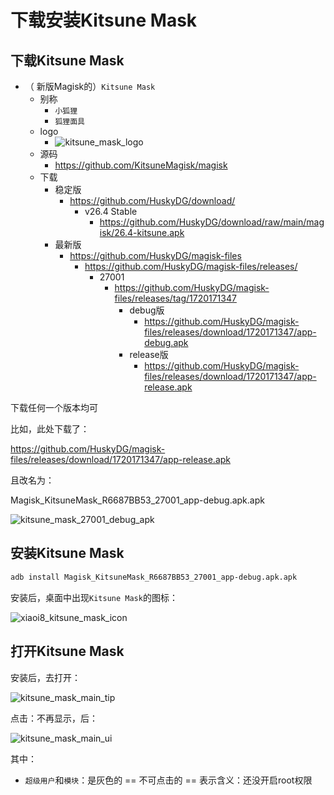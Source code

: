 # 下载安装Kitsune Mask

## 下载Kitsune Mask

* （ 新版Magisk的）`Kitsune Mask`
  * 别称
    * `小狐狸`
    * `狐狸面具`
  * logo
    * ![kitsune_mask_logo](../../assets/img/kitsune_mask_logo.jpg)
  * 源码
    * https://github.com/KitsuneMagisk/magisk
  * 下载
    * 稳定版
      * https://github.com/HuskyDG/download/
        * v26.4 Stable
          * https://github.com/HuskyDG/download/raw/main/magisk/26.4-kitsune.apk
    * 最新版
      * https://github.com/HuskyDG/magisk-files
        * https://github.com/HuskyDG/magisk-files/releases/
            * 27001
              * https://github.com/HuskyDG/magisk-files/releases/tag/1720171347
                * debug版
                  * https://github.com/HuskyDG/magisk-files/releases/download/1720171347/app-debug.apk
                * release版
                  * https://github.com/HuskyDG/magisk-files/releases/download/1720171347/app-release.apk

下载任何一个版本均可

比如，此处下载了：

https://github.com/HuskyDG/magisk-files/releases/download/1720171347/app-release.apk

且改名为：

Magisk_KitsuneMask_R6687BB53_27001_app-debug.apk.apk

![kitsune_mask_27001_debug_apk](../../assets/img/kitsune_mask_27001_debug_apk.png)

## 安装Kitsune Mask

```bash
adb install Magisk_KitsuneMask_R6687BB53_27001_app-debug.apk.apk
```

安装后，桌面中出现`Kitsune Mask`的图标：

![xiaoi8_kitsune_mask_icon](../../assets/img/xiaoi8_kitsune_mask_icon.png)

## 打开Kitsune Mask

安装后，去打开：

![kitsune_mask_main_tip](../../assets/img/kitsune_mask_main_tip.png)

点击：不再显示，后：

![kitsune_mask_main_ui](../../assets/img/kitsune_mask_main_ui.png)

其中：

* `超级用户`和`模块`：是灰色的 == 不可点击的 == 表示含义：还没开启root权限

